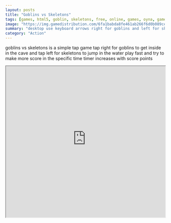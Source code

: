 ```yaml
---
layout: posts
title: "Goblins vs Skeletons"
tags: [games, html5, goblin, skeletons, free, online, games, oyna, game, free, games, play, play, games]
image: "https://img.gamedistribution.com/6fa1babda8fe461ab266f6d0b089cef2.jpg"
summary: "desktop use keyboard arrows right for goblins and left for skeletons to make the jumps mobile tap on right side for goblins and tap on left side for skeletons  free online games oyna game free games play play games"
category: "Action"
---
```


goblins vs skeletons is a simple tap game tap right for goblins to get inside in the cave and tap left for skeletons to jump in the water play fast and try to make more score in the specific time timer increases with score points

<iframe width="100%" height="480px;" src="https://html5.gamedistribution.com/6fa1babda8fe461ab266f6d0b089cef2/"></iframe>